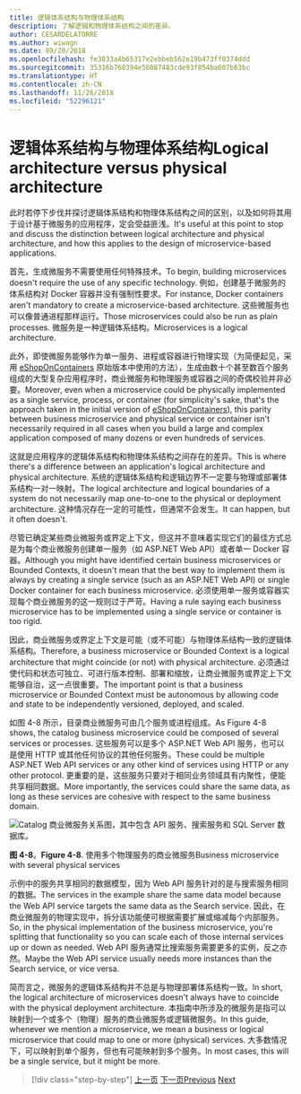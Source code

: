 ```yaml
---
title: 逻辑体系结构与物理体系结构
description: 了解逻辑和物理体系结构之间的差异。
author: CESARDELATORRE
ms.author: wiwagn
ms.date: 09/20/2018
ms.openlocfilehash: fe3833a4b65317e2ebbeb562e19b473ff0374ddd
ms.sourcegitcommit: 35316b768394e56087483cde93f854ba607b63bc
ms.translationtype: HT
ms.contentlocale: zh-CN
ms.lasthandoff: 11/26/2018
ms.locfileid: "52296121"
---
```

# <a name="logical-architecture-versus-physical-architecture"></a><span data-ttu-id="8dbf9-103">逻辑体系结构与物理体系结构</span><span class="sxs-lookup"><span data-stu-id="8dbf9-103">Logical architecture versus physical architecture</span></span>

<span data-ttu-id="8dbf9-104">此时若停下步伐并探讨逻辑体系结构和物理体系结构之间的区别，以及如何将其用于设计基于微服务的应用程序，定会受益匪浅。</span><span class="sxs-lookup"><span data-stu-id="8dbf9-104">It's useful at this point to stop and discuss the distinction between logical architecture and physical architecture, and how this applies to the design of microservice-based applications.</span></span>

<span data-ttu-id="8dbf9-105">首先，生成微服务不需要使用任何特殊技术。</span><span class="sxs-lookup"><span data-stu-id="8dbf9-105">To begin, building microservices doesn't require the use of any specific technology.</span></span> <span data-ttu-id="8dbf9-106">例如，创建基于微服务的体系结构对 Docker 容器并没有强制性要求。</span><span class="sxs-lookup"><span data-stu-id="8dbf9-106">For instance, Docker containers aren't mandatory to create a microservice-based architecture.</span></span> <span data-ttu-id="8dbf9-107">这些微服务也可以像普通进程那样运行。</span><span class="sxs-lookup"><span data-stu-id="8dbf9-107">Those microservices could also be run as plain processes.</span></span> <span data-ttu-id="8dbf9-108">微服务是一种逻辑体系结构。</span><span class="sxs-lookup"><span data-stu-id="8dbf9-108">Microservices is a logical architecture.</span></span>

<span data-ttu-id="8dbf9-109">此外，即使微服务能够作为单一服务、进程或容器进行物理实现（为简便起见，采用 [eShopOnContainers](https://aka.ms/MicroservicesArchitecture) 原始版本中使用的方法），生成由数十个甚至数百个服务组成的大型复杂应用程序时，商业微服务和物理服务或容器之间的奇偶校验并非必要。</span><span class="sxs-lookup"><span data-stu-id="8dbf9-109">Moreover, even when a microservice could be physically implemented as a single service, process, or container (for simplicity's sake, that's the approach taken in the initial version of [eShopOnContainers](https://aka.ms/MicroservicesArchitecture)), this parity between business microservice and physical service or container isn't necessarily required in all cases when you build a large and complex application composed of many dozens or even hundreds of services.</span></span>

<span data-ttu-id="8dbf9-110">这就是应用程序的逻辑体系结构和物理体系结构之间存在的差异。</span><span class="sxs-lookup"><span data-stu-id="8dbf9-110">This is where there's a difference between an application's logical architecture and physical architecture.</span></span> <span data-ttu-id="8dbf9-111">系统的逻辑体系结构和逻辑边界不一定要与物理或部署体系结构一对一映射。</span><span class="sxs-lookup"><span data-stu-id="8dbf9-111">The logical architecture and logical boundaries of a system do not necessarily map one-to-one to the physical or deployment architecture.</span></span> <span data-ttu-id="8dbf9-112">这种情况存在一定的可能性，但通常不会发生。</span><span class="sxs-lookup"><span data-stu-id="8dbf9-112">It can happen, but it often doesn't.</span></span>

<span data-ttu-id="8dbf9-113">尽管已确定某些商业微服务或界定上下文，但这并不意味着实现它们的最佳方式总是为每个商业微服务创建单一服务（如 ASP.NET Web API）或者单一 Docker 容器。</span><span class="sxs-lookup"><span data-stu-id="8dbf9-113">Although you might have identified certain business microservices or Bounded Contexts, it doesn't mean that the best way to implement them is always by creating a single service (such as an ASP.NET Web API) or single Docker container for each business microservice.</span></span> <span data-ttu-id="8dbf9-114">必须使用单一服务或容器实现每个商业微服务的这一规则过于严苛。</span><span class="sxs-lookup"><span data-stu-id="8dbf9-114">Having a rule saying each business microservice has to be implemented using a single service or container is too rigid.</span></span>

<span data-ttu-id="8dbf9-115">因此，商业微服务或界定上下文是可能（或不可能）与物理体系结构一致的逻辑体系结构。</span><span class="sxs-lookup"><span data-stu-id="8dbf9-115">Therefore, a business microservice or Bounded Context is a logical architecture that might coincide (or not) with physical architecture.</span></span> <span data-ttu-id="8dbf9-116">必须通过使代码和状态可独立、可进行版本控制、部署和缩放，让商业微服务或界定上下文能够自治，这一点很重要。</span><span class="sxs-lookup"><span data-stu-id="8dbf9-116">The important point is that a business microservice or Bounded Context must be autonomous by allowing code and state to be independently versioned, deployed, and scaled.</span></span>

<span data-ttu-id="8dbf9-117">如图 4-8 所示，目录商业微服务可由几个服务或进程组成。</span><span class="sxs-lookup"><span data-stu-id="8dbf9-117">As Figure 4-8 shows, the catalog business microservice could be composed of several services or processes.</span></span> <span data-ttu-id="8dbf9-118">这些服务可以是多个 ASP.NET Web API 服务，也可以是使用 HTTP 或其他任何协议的其他任何服务。</span><span class="sxs-lookup"><span data-stu-id="8dbf9-118">These could be multiple ASP.NET Web API services or any other kind of services using HTTP or any other protocol.</span></span> <span data-ttu-id="8dbf9-119">更重要的是，这些服务只要对于相同业务领域具有内聚性，便能共享相同数据。</span><span class="sxs-lookup"><span data-stu-id="8dbf9-119">More importantly, the services could share the same data, as long as these services are cohesive with respect to the same business domain.</span></span>

![Catalog 商业微服务关系图，其中包含 API 服务、搜索服务和 SQL Server 数据库。](./media/image8.png)

<span data-ttu-id="8dbf9-121">**图 4-8**。</span><span class="sxs-lookup"><span data-stu-id="8dbf9-121">**Figure 4-8**.</span></span> <span data-ttu-id="8dbf9-122">使用多个物理服务的商业微服务</span><span class="sxs-lookup"><span data-stu-id="8dbf9-122">Business microservice with several physical services</span></span>

<span data-ttu-id="8dbf9-123">示例中的服务共享相同的数据模型，因为 Web API 服务针对的是与搜索服务相同的数据。</span><span class="sxs-lookup"><span data-stu-id="8dbf9-123">The services in the example share the same data model because the Web API service targets the same data as the Search service.</span></span> <span data-ttu-id="8dbf9-124">因此，在商业微服务的物理实现中，拆分该功能便可根据需要扩展或缩减每个内部服务。</span><span class="sxs-lookup"><span data-stu-id="8dbf9-124">So, in the physical implementation of the business microservice, you're splitting that functionality so you can scale each of those internal services up or down as needed.</span></span> <span data-ttu-id="8dbf9-125">Web API 服务通常比搜索服务需要更多的实例，反之亦然。</span><span class="sxs-lookup"><span data-stu-id="8dbf9-125">Maybe the Web API service usually needs more instances than the Search service, or vice versa.</span></span>

<span data-ttu-id="8dbf9-126">简而言之，微服务的逻辑体系结构并不总是与物理部署体系结构一致。</span><span class="sxs-lookup"><span data-stu-id="8dbf9-126">In short, the logical architecture of microservices doesn't always have to coincide with the physical deployment architecture.</span></span> <span data-ttu-id="8dbf9-127">本指南中所涉及的微服务是指可以映射到一个或多个（物理）服务的商业微服务或逻辑微服务。</span><span class="sxs-lookup"><span data-stu-id="8dbf9-127">In this guide, whenever we mention a microservice, we mean a business or logical microservice that could map to one or more (physical) services.</span></span> <span data-ttu-id="8dbf9-128">大多数情况下，可以映射到单个服务，但也有可能映射到多个服务。</span><span class="sxs-lookup"><span data-stu-id="8dbf9-128">In most cases, this will be a single service, but it might be more.</span></span>

>[!div class="step-by-step"]
<span data-ttu-id="8dbf9-129">[上一页](data-sovereignty-per-microservice.md)
[下一页](distributed-data-management.md)</span><span class="sxs-lookup"><span data-stu-id="8dbf9-129">[Previous](data-sovereignty-per-microservice.md)
[Next](distributed-data-management.md)</span></span>